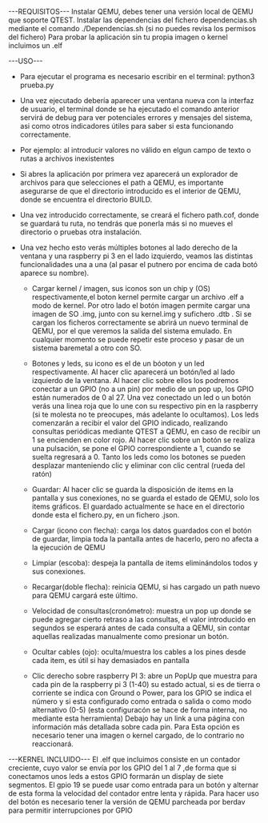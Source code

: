 ---REQUISITOS---
Instalar QEMU, debes tener una versión local de QEMU que soporte QTEST.
Instalar las dependencias del fichero dependencias.sh mediante el comando ./Dependencias.sh (si no puedes revisa los permisos del fichero)
Para probar la aplicación sin tu propia imagen o kernel incluimos un .elf

---USO---
+ Para ejecutar el programa es necesario escribir en el terminal: python3 prueba.py

+ Una vez ejecutado debería aparecer una ventana nueva con la interfaz de usuario, el terminal donde se ha ejecutado el comando anterior servirá de debug para ver potenciales errores y mensajes del sistema, asi como otros indicadores útiles para saber si esta funcionando correctamente.
+ Por ejemplo: al introducir valores no válido en elgun campo de texto o rutas a archivos inexistentes

+ Si abres la aplicación por primera vez aparecerá un explorador de archivos para que selecciones el path a QEMU, es importante asegurarse de que el directorio introducido es el interior de QEMU, donde se encuentra el directorio BUILD.
+ Una vez introducido correctamente, se creará el fichero path.cof, donde se guardará tu ruta, no tendrás que ponerla más si no mueves el directorio o pruebas otra instalación.

+ Una vez hecho esto verás múltiples botones al lado derecho de la ventana y una raspberry pi 3 en el lado izquierdo, veamos las  distintas funcionalidades una a una (al pasar el putnero por encima de cada botó aparece su nombre).

	- Cargar kernel / imagen, sus iconos son un chip y (OS) respectivamente,el boton kernel permite cargar un archivo .elf a modo de kernel. 
	Por otro lado el botón imagen permite cargar una imagen de SO .img, junto con su kernel.img y sufichero .dtb .
	Si se cargan los ficheros correctamente se abrirá un nuevo terminal de QEMU, por el que veremos la salida del sistema emulado.
	En cualquier momento se puede repetir este proceso y pasar de un sistema baremetal a otro con SO.
	
	- Botones y leds, su icono es el de un bóoton y un led respectivamente. Al hacer clic aparecerá un botón/led al lado izquierdo
	de la ventana. Al hacer clic sobre ellos los podremos conectar a un GPIO (no a un pin) por medio de un pop up, los GPIO están
	numerados de 0 al 27. Una vez conectado un led o un botón verás una linea roja que lo une con su respectivo pin en la raspberry
	(si te molesta no te preocupes, más adelante lo ocultamos). Los leds comenzarán a recibir el valor del GPIO indicado, realizando 
	consultas periódicas mediante QTEST a QEMU, en caso de recibir un 1 se encienden en color rojo. Al hacer clic sobre un botón
	se realiza una pulsación, se pone el GPIO correspondiente a 1, cuando se suelta regresará a 0. Tanto los leds como los botones
	se pueden desplazar manteniendo clic y eliminar con clic central (rueda del ratón)
	
	- Guardar: Al hacer clic se guarda la disposición de items en la pantalla y sus conexiones, no se guarda el estado de QEMU,
	solo los items gráficos. El guardado actualmente se hace en el directorio donde esta el fichero.py, en un fichero .json.
	
	- Cargar (icono con flecha): carga los datos guardados con el botón de guardar, limpia toda la pantalla antes de hacerlo, pero no afecta a la ejecución
	de QEMU
	
	- Limpiar (escoba): despeja la pantalla de items eliminándolos todos y sus conexiones.
	
	- Recargar(doble flecha): reinicia QEMU, si has cargado un path nuevo para QEMU cargará este último.
	
	- Velocidad de consultas(cronómetro): muestra un pop up donde se puede agregar cierto retraso a las consultas, el valor introducido en segundos
	se esperará antes de cada consulta a QEMU, sin contar aquellas realizadas manualmente como presionar un botón.
	
	- Ocultar cables (ojo): oculta/muestra los cables a los pines desde cada item, es útil si hay demasiados en pantalla
	
	- Clic derecho sobre raspberry PI 3: abre un PopUp que muestra para cada pin de la raspberry pi 3 (1-40) su estado actual, si es de tierra
	o corriente se indica con Ground o Power, para los GPIO se indica el número y si esta configurado como entrada o salida o como modo alternativo (0-5)
	(esta configuracón se hace de forma interna, no mediante esta herramienta) Debajo hay un link a una página con información más detallada sobre cada pin. Para
	Esta opción es necesario tener una imagen o kernel cargado, de lo contrario no reaccionará.
	
	
---KERNEL INCLUIDO---
El .elf que incluimos consiste en un contador creciente, cuyo valor se envía por los GPIO del 1 al 7  ,de forma que si conectamos unos leds a estos GPIO formarán un display
de siete segmentos. El gpio 19 se puede usar como entrada para un botón y alternar de esta forma la velocidad del contador entre lenta y rápida. Para hacer uso del botón es necesario
tener la versión de QEMU parcheada por berdav para permitir interrupciones por GPIO
